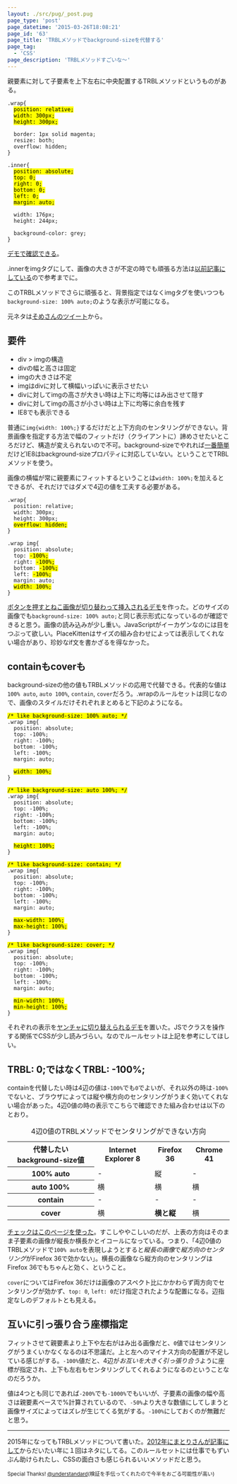 ```yaml
---
layout: ./src/pug/_post.pug
page_type: 'post'
page_datetime: '2015-03-26T18:08:21'
page_id: '63'
page_title: 'TRBLメソッドでbackground-sizeを代替する'
page_tag:
  - 'CSS'
page_description: 'TRBLメソッドすごいな〜'
---
```

親要素に対して子要素を上下左右に中央配置するTRBLメソッドというものがある。

<pre title="CSS"><code data-language="css">.wrap{
  <mark>position: relative;</mark>
  <mark>width: 300px;</mark>
  <mark>height: 300px;</mark>

  border: 1px solid magenta;
  resize: both;
  overflow: hidden;
}

.inner{
  <mark>position: absolute;</mark>
  <mark>top: 0;</mark>
  <mark>right: 0;</mark>
  <mark>bottom: 0;</mark>
  <mark>left: 0;</mark>
  <mark>margin: auto;</mark>

  width: 176px;
  height: 244px;

  background-color: grey;
}</code></pre>

[デモで確認できる](/demo/59.html)。

.innerをimgタグにして、画像の大きさが不定の時でも頑張る方法は[以前記事にしている](/archives/29.html)ので参考までに。

このTRBLメソッドでさらに頑張ると、背景指定ではなくimgタグを使いつつも`background-size: 100% auto;`のような表示が可能になる。

元ネタは[そめさんのツイート](https://twitter.com/_tsmd/status/580611589939859457)から。

## 要件

- div > imgの構造
- divの幅と高さは固定
- imgの大きさは不定
- imgはdivに対して横幅いっぱいに表示させたい
- divに対してimgの高さが大きい時は上下に均等にはみ出させて隠す
- divに対してimgの高さが小さい時は上下に均等に余白を残す
- IE8でも表示できる

普通に`img{width: 100%;}`するだけだと上下方向のセンタリングができない。背景画像を指定する方法で幅のフィットだけ（クライアントに）諦めさせたいところだけど、構造が変えられないので不可。background-sizeでやれれば[一番簡単](http://jsfiddle.net/x2nb9o7w/)だけどIE8はbackground-sizeプロパティに対応していない。ということでTRBLメソッドを使う。

画像の横幅が常に親要素にフィットするということは`width: 100%;`を加えるとできるが、それだけではダメで4辺の値を工夫する必要がある。

<pre title="CSS"><code data-language="css">.wrap{
  position: relative;
  width: 300px;
  height: 300px;
  <mark>overflow: hidden;</mark>
}

.wrap img{
  position: absolute;
  top: <mark>-100%;</mark>
  right: <mark>-100%;</mark>
  bottom: <mark>-100%;</mark>
  left: <mark>-100%;</mark>
  margin: auto;
  <mark>width: 100%;</mark>
}</code></pre>

[ボタンを押すとねこ画像が切り替わって挿入されるデモ](/demo/60.html)を作った。どのサイズの画像でも`background-size: 100% auto;`と同じ表示形式になっているのが確認できると思う。画像の読み込みが少し重い。JavaScriptがイーカゲンなのには目をつぶって欲しい。PlaceKittenはサイズの組み合わせによっては表示してくれない場合があり、珍妙なif文を書かざるを得なかった。

## containもcoverも

background-sizeの他の値もTRBLメソッドの応用で代替できる。代表的な値は`100% auto`, `auto 100%`, `contain`, `cover`だろう。.wrapのルールセットは同じなので、画像のスタイルだけそれぞれまとめると下記のようになる。

<pre title="CSS"><code data-language="css"><mark>/* like background-size: 100% auto; */</mark>
.wrap img{
  position: absolute;
  top: -100%;
  right: -100%;
  bottom: -100%;
  left: -100%;
  margin: auto;

  <mark>width: 100%;</mark>
}</code></pre>

<pre title="CSS"><code data-language="css"><mark>/* like background-size: auto 100%; */</mark>
.wrap img{
  position: absolute;
  top: -100%;
  right: -100%;
  bottom: -100%;
  left: -100%;
  margin: auto;

  <mark>height: 100%;</mark>
}</code></pre>

<pre title="CSS"><code data-language="css"><mark>/* like background-size: contain; */</mark>
.wrap img{
  position: absolute;
  top: -100%;
  right: -100%;
  bottom: -100%;
  left: -100%;
  margin: auto;

  <mark>max-width: 100%;</mark>
  <mark>max-height: 100%;</mark>
}</code></pre>

<pre title="CSS"><code data-language="css"><mark>/* like background-size: cover; */</mark>
.wrap img{
  position: absolute;
  top: -100%;
  right: -100%;
  bottom: -100%;
  left: -100%;
  margin: auto;

  <mark>min-width: 100%;</mark>
  <mark>min-height: 100%;</mark>
}</code></pre>

それぞれの表示を[ヤンチャに切り替えられるデモ](/demo/61.html)を置いた。JSでクラスを操作する関係でCSSが少し読みづらい。なのでルールセットは上記を参考にしてほしい。

## TRBL: 0;ではなくTRBL: -100%;

containを代替したい時は4辺の値は`-100%`でも`0`でよいが、それ以外の時は`-100%`でないと、ブラウザによっては縦や横方向のセンタリングがうまく効いてくれない場合があった。4辺0値の時の表示でこちらで確認できた組み合わせは以下のとおり。

<table>
    <caption>4辺0値のTRBLメソッドでセンタリングができない方向</caption>
    <tr>
        <th>代替したいbackground-size値</th>
        <th>Internet Explorer 8</th>
        <th>Firefox 36</th>
        <th>Chrome 41</th>
    </tr>
    <tr>
        <th scope="col">100% auto</th>
        <td>-</td>
        <td>縦</td>
        <td>-</td>
    </tr>
    <tr>
        <th scope="col">auto 100%</th>
        <td>横</td>
        <td>横</td>
        <td>横</td>
    </tr>
    <tr>
        <th scope="col">contain</th>
        <td>-</td>
        <td>-</td>
        <td>-</td>
    </tr>
    <tr>
        <th scope="col">cover</th>
        <td>横</td>
        <td><strong>横と縦</strong></td>
        <td>横</td>
    </tr>
</table>

[チェックはこのページを使った](/demo/62.html)。すこしややこしいのだが、上表の方向はそのまま子要素の画像が縦長か横長かとイコールになっている。つまり、「4辺0値のTRBLメソッドで`100% auto`を表現しようとすると*縦長の画像*で*縦方向のセンタリング*がFirefox 36で効かない」。横長の画像なら縦方向のセンタリングはFirefox 36でもちゃんと効く、ということ。

`cover`についてはFirefox 36だけは画像のアスペクト比にかかわらず両方向でセンタリングが効かず、`top: 0`, `left: 0`だけ指定されたような配置になる。辺指定なしのデフォルトとも見える。

## 互いに引っ張り合う座標指定

フィットさせて親要素より上下や左右がはみ出る画像だと、`0`値ではセンタリングがうまくいかなくなるのは不思議だ。上と左へのマイナス方向の配置が不足している感じがする。`-100%`値だと、4辺が*お互いを大きく引っ張り合う*ように座標が指定され、上下も左右もセンタリングしてくれるようになるのということなのだろうか。

値は4つとも同じであれば`-200%`でも`-1000%`でもいいが、子要素の画像の幅や高さは親要素ベースで%計算されているので、`-50%`より大きな数値にしてしまうと画像サイズによってはズレが生じてくる気がする。`-100%`にしておくのが無難だと思う。

---

2015年になってもTRBLメソッドについて書いた。[2012年にまとりさんが記事にして](http://unformedbuilding.com/articles/firefox-style-center-middle-aligned-css/)からだいたい年に１回はネタにしてる。このルールセットには仕事でもずいぶん助けられたし、CSSの面白さも感じられるいいメソッドだと思う。

<small>Special Thanks! [@understandard](https://twitter.com/understandard)(検証を手伝ってくれたので今半をおごる可能性が高い)</small>
